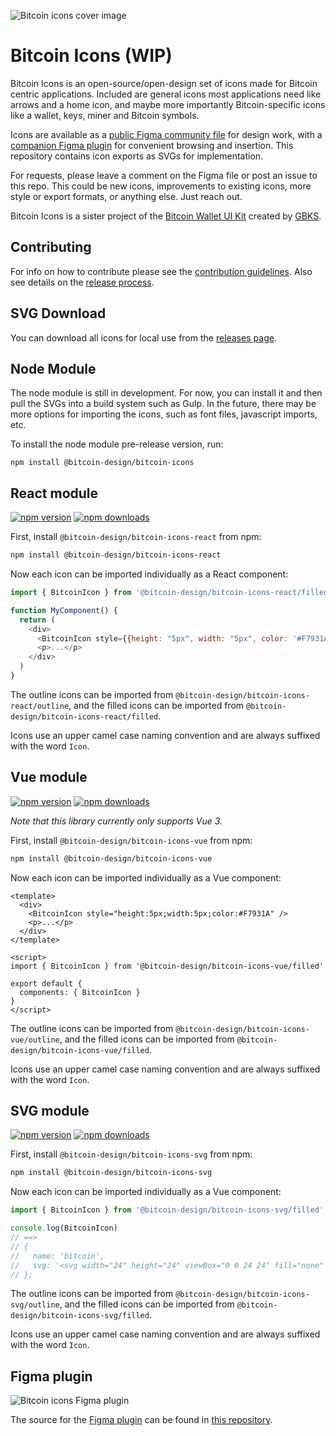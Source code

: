 ![Bitcoin icons cover image](img/Cover.png)

# Bitcoin Icons (WIP)

Bitcoin Icons is an open-source/open-design set of icons made for Bitcoin centric applications. Included are general icons most applications need like arrows and a home icon, and maybe more importantly Bitcoin-specific icons like a wallet, keys, miner and Bitcoin symbols.

Icons are available as a [public Figma community file](https://www.figma.com/community/file/948545404023677970/Bitcoin-icon-set) for design work, with a [companion Figma plugin](https://www.figma.com/community/plugin/1087677534293009133/Bitcoin-Icons) for convenient browsing and insertion. This repository contains icon exports as SVGs for implementation.

For requests, please leave a comment on the Figma file or post an issue to this repo. This could be new icons, improvements to existing icons, more style or export formats, or anything else. Just reach out.

Bitcoin Icons is a sister project of the [Bitcoin Wallet UI Kit](https://www.figma.com/file/VB3GQdAnhl8yta44DY3PSV/Bitcoin-Wallet-UI-Kit) created by [GBKS](https://github.com/GBKS).

## Contributing

For info on how to contribute please see the [contribution guidelines](CONTRIBUTING.md). Also see details on the [release process](RELEASES.md).

## SVG Download

You can download all icons for local use from the [releases page](https://github.com/BitcoinDesign/Bitcoin-Icons/releases). 

## Node Module

The node module is still in development. For now, you can install it and then pull
the SVGs into a build system such as Gulp. In the future, there may be more options
for importing the icons, such as font files, javascript imports, etc.

To install the node module pre-release version, run:

```
npm install @bitcoin-design/bitcoin-icons
```

## React module

[![npm version](https://img.shields.io/npm/v/@bitcoin-design/bitcoin-icons-react.svg?style=flat-square)](https://www.npmjs.com/package/@bitcoin-design/bitcoin-icons-react)
[![npm downloads](https://img.shields.io/npm/dm/@bitcoin-design/bitcoin-icons-react.svg?style=flat-square)](https://www.npmjs.com/package/@bitcoin-design/bitcoin-icons-react)

First, install `@bitcoin-design/bitcoin-icons-react` from npm:

```sh
npm install @bitcoin-design/bitcoin-icons-react
```

Now each icon can be imported individually as a React component:

```js
import { BitcoinIcon } from '@bitcoin-design/bitcoin-icons-react/filled'

function MyComponent() {
  return (
    <div>
      <BitcoinIcon style={{height: "5px", width: "5px", color: '#F7931A' }} />
      <p>...</p>
    </div>
  )
}
```

The outline icons can be imported from `@bitcoin-design/bitcoin-icons-react/outline`, and the filled icons can be imported from `@bitcoin-design/bitcoin-icons-react/filled`.

Icons use an upper camel case naming convention and are always suffixed with the word `Icon`.


## Vue module

[![npm version](https://img.shields.io/npm/v/@bitcoin-design/bitcoin-icons-vue.svg?style=flat-square)](https://www.npmjs.com/package/@bitcoin-design/bitcoin-icons-vue)
[![npm downloads](https://img.shields.io/npm/dm/@bitcoin-design/bitcoin-icons-vue.svg?style=flat-square)](https://www.npmjs.com/package/@bitcoin-design/bitcoin-icons-vue)

*Note that this library currently only supports Vue 3.*

First, install `@bitcoin-design/bitcoin-icons-vue` from npm:

```sh
npm install @bitcoin-design/bitcoin-icons-vue
```

Now each icon can be imported individually as a Vue component:

```vue
<template>
  <div>
    <BitcoinIcon style="height:5px;width:5px;color:#F7931A" />
    <p>...</p>
  </div>
</template>

<script>
import { BitcoinIcon } from '@bitcoin-design/bitcoin-icons-vue/filled'

export default {
  components: { BitcoinIcon }
}
</script>
```

The outline icons can be imported from `@bitcoin-design/bitcoin-icons-vue/outline`, and the filled icons can be imported from `@bitcoin-design/bitcoin-icons-vue/filled`.

Icons use an upper camel case naming convention and are always suffixed with the word `Icon`.


## SVG module

[![npm version](https://img.shields.io/npm/v/@bitcoin-design/bitcoin-icons-svg.svg?style=flat-square)](https://www.npmjs.com/package/@bitcoin-design/bitcoin-icons-svg)
[![npm downloads](https://img.shields.io/npm/dm/@bitcoin-design/bitcoin-icons-svg.svg?style=flat-square)](https://www.npmjs.com/package/@bitcoin-design/bitcoin-icons-svg)

First, install `@bitcoin-design/bitcoin-icons-svg` from npm:

```sh
npm install @bitcoin-design/bitcoin-icons-svg
```

Now each icon can be imported individually as a Vue component:

```js
import { BitcoinIcon } from '@bitcoin-design/bitcoin-icons-svg/filled'

console.log(BitcoinIcon)
// ==>
// {
//   name: 'bitcoin',
//   svg: '<svg width="24" height="24" viewBox="0 0 24 24" fill="none" xmlns="http://www.w3.org/2000/svg">...</svg>'
// };
```

The outline icons can be imported from `@bitcoin-design/bitcoin-icons-svg/outline`, and the filled icons can be imported from `@bitcoin-design/bitcoin-icons-svg/filled`.

Icons use an upper camel case naming convention and are always suffixed with the word `Icon`.


## Figma plugin

![Bitcoin icons Figma plugin](img/Cover.png)

The source for the [Figma plugin](https://www.figma.com/community/plugin/1087677534293009133/Bitcoin-Icons) can be found in [this repository](https://github.com/GBKS/figma-bitcoin-icons).